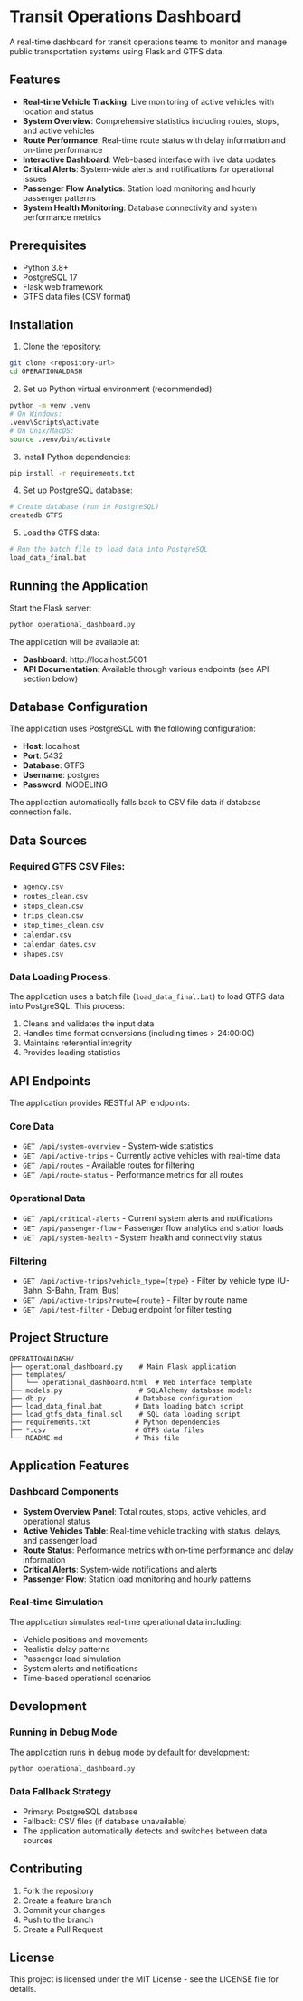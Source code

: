# Transit Operations Dashboard

A real-time dashboard for transit operations teams to monitor and manage public transportation systems using Flask and GTFS data.

## Features

- **Real-time Vehicle Tracking**: Live monitoring of active vehicles with location and status
- **System Overview**: Comprehensive statistics including routes, stops, and active vehicles
- **Route Performance**: Real-time route status with delay information and on-time performance
- **Interactive Dashboard**: Web-based interface with live data updates
- **Critical Alerts**: System-wide alerts and notifications for operational issues
- **Passenger Flow Analytics**: Station load monitoring and hourly passenger patterns
- **System Health Monitoring**: Database connectivity and system performance metrics

## Prerequisites

- Python 3.8+
- PostgreSQL 17
- Flask web framework
- GTFS data files (CSV format)

## Installation

1. Clone the repository:
```bash
git clone <repository-url>
cd OPERATIONALDASH
```

2. Set up Python virtual environment (recommended):
```bash
python -m venv .venv
# On Windows:
.venv\Scripts\activate
# On Unix/MacOS:
source .venv/bin/activate
```

3. Install Python dependencies:
```bash
pip install -r requirements.txt
```

4. Set up PostgreSQL database:
```bash
# Create database (run in PostgreSQL)
createdb GTFS
```

5. Load the GTFS data:
```bash
# Run the batch file to load data into PostgreSQL
load_data_final.bat
```

## Running the Application

Start the Flask server:
```bash
python operational_dashboard.py
```

The application will be available at:
- **Dashboard**: http://localhost:5001
- **API Documentation**: Available through various endpoints (see API section below)

## Database Configuration

The application uses PostgreSQL with the following configuration:
- **Host**: localhost
- **Port**: 5432
- **Database**: GTFS
- **Username**: postgres
- **Password**: MODELING

The application automatically falls back to CSV file data if database connection fails.

## Data Sources

### Required GTFS CSV Files:
- `agency.csv`
- `routes_clean.csv`
- `stops_clean.csv`
- `trips_clean.csv`
- `stop_times_clean.csv`
- `calendar.csv`
- `calendar_dates.csv`
- `shapes.csv`

### Data Loading Process:
The application uses a batch file (`load_data_final.bat`) to load GTFS data into PostgreSQL. This process:
1. Cleans and validates the input data
2. Handles time format conversions (including times > 24:00:00)
3. Maintains referential integrity
4. Provides loading statistics

## API Endpoints

The application provides RESTful API endpoints:

### Core Data
- `GET /api/system-overview` - System-wide statistics
- `GET /api/active-trips` - Currently active vehicles with real-time data
- `GET /api/routes` - Available routes for filtering
- `GET /api/route-status` - Performance metrics for all routes

### Operational Data
- `GET /api/critical-alerts` - Current system alerts and notifications
- `GET /api/passenger-flow` - Passenger flow analytics and station loads
- `GET /api/system-health` - System health and connectivity status

### Filtering
- `GET /api/active-trips?vehicle_type={type}` - Filter by vehicle type (U-Bahn, S-Bahn, Tram, Bus)
- `GET /api/active-trips?route={route}` - Filter by route name
- `GET /api/test-filter` - Debug endpoint for filter testing

## Project Structure

```
OPERATIONALDASH/
├── operational_dashboard.py    # Main Flask application
├── templates/
│   └── operational_dashboard.html  # Web interface template
├── models.py                   # SQLAlchemy database models
├── db.py                      # Database configuration
├── load_data_final.bat        # Data loading batch script
├── load_gtfs_data_final.sql    # SQL data loading script
├── requirements.txt           # Python dependencies
├── *.csv                      # GTFS data files
└── README.md                  # This file
```

## Application Features

### Dashboard Components
- **System Overview Panel**: Total routes, stops, active vehicles, and operational status
- **Active Vehicles Table**: Real-time vehicle tracking with status, delays, and passenger load
- **Route Status**: Performance metrics with on-time performance and delay information
- **Critical Alerts**: System-wide notifications and alerts
- **Passenger Flow**: Station load monitoring and hourly patterns

### Real-time Simulation
The application simulates real-time operational data including:
- Vehicle positions and movements
- Realistic delay patterns
- Passenger load simulation
- System alerts and notifications
- Time-based operational scenarios

## Development

### Running in Debug Mode
The application runs in debug mode by default for development:
```bash
python operational_dashboard.py
```

### Data Fallback Strategy
- Primary: PostgreSQL database
- Fallback: CSV files (if database unavailable)
- The application automatically detects and switches between data sources

## Contributing

1. Fork the repository
2. Create a feature branch
3. Commit your changes
4. Push to the branch
5. Create a Pull Request

## License

This project is licensed under the MIT License - see the LICENSE file for details. 

